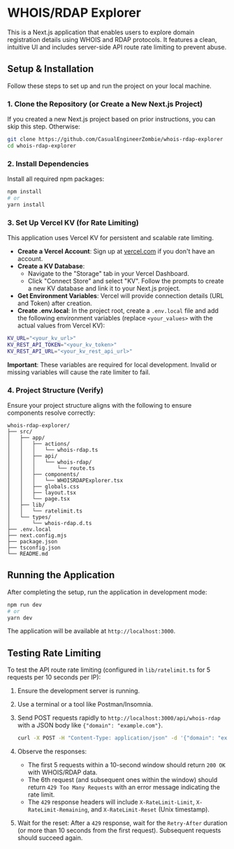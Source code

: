 # WHOIS/RDAP Explorer

This is a Next.js application that enables users to explore domain registration details using WHOIS and RDAP protocols. It features a clean, intuitive UI and includes server-side API route rate limiting to prevent abuse.

## Setup & Installation

Follow these steps to set up and run the project on your local machine.

### 1. Clone the Repository (or Create a New Next.js Project)
If you created a new Next.js project based on prior instructions, you can skip this step. Otherwise:

```bash
git clone https://github.com/CasualEngineerZombie/whois-rdap-explorer
cd whois-rdap-explorer
```

### 2. Install Dependencies
Install all required npm packages:

```bash
npm install
# or
yarn install
```

### 3. Set Up Vercel KV (for Rate Limiting)
This application uses Vercel KV for persistent and scalable rate limiting.

- **Create a Vercel Account**: Sign up at [vercel.com](https://vercel.com) if you don't have an account.
- **Create a KV Database**:
  - Navigate to the "Storage" tab in your Vercel Dashboard.
  - Click "Connect Store" and select "KV". Follow the prompts to create a new KV database and link it to your Next.js project.
- **Get Environment Variables**: Vercel will provide connection details (URL and Token) after creation.
- **Create .env.local**: In the project root, create a `.env.local` file and add the following environment variables (replace `<your_values>` with the actual values from Vercel KV):

```bash
KV_URL="<your_kv_url>"
KV_REST_API_TOKEN="<your_kv_token>"
KV_REST_API_URL="<your_kv_rest_api_url>"
```

**Important**: These variables are required for local development. Invalid or missing variables will cause the rate limiter to fail.

### 4. Project Structure (Verify)
Ensure your project structure aligns with the following to ensure components resolve correctly:

```
whois-rdap-explorer/
├── src/
│   ├── app/
│   │   ├── actions/
│   │   │   └── whois-rdap.ts
│   │   ├── api/
│   │   │   └── whois-rdap/
│   │   │       └── route.ts
│   │   ├── components/
│   │   │   └── WHOISRDAPExplorer.tsx
│   │   ├── globals.css
│   │   ├── layout.tsx
│   │   └── page.tsx
│   ├── lib/
│   │   └── ratelimit.ts
│   └── types/
│       └── whois-rdap.d.ts
├── .env.local
├── next.config.mjs
├── package.json
├── tsconfig.json
└── README.md
```

## Running the Application
After completing the setup, run the application in development mode:

```bash
npm run dev
# or
yarn dev
```

The application will be available at `http://localhost:3000`.

## Testing Rate Limiting
To test the API route rate limiting (configured in `lib/ratelimit.ts` for 5 requests per 10 seconds per IP):

1. Ensure the development server is running.
2. Use a terminal or a tool like Postman/Insomnia.
3. Send POST requests rapidly to `http://localhost:3000/api/whois-rdap` with a JSON body like `{"domain": "example.com"}`.

   ```bash
   curl -X POST -H "Content-Type: application/json" -d '{"domain": "example.com"}' http://localhost:3000/api/whois-rdap
   ```

4. Observe the responses:
   - The first 5 requests within a 10-second window should return `200 OK` with WHOIS/RDAP data.
   - The 6th request (and subsequent ones within the window) should return `429 Too Many Requests` with an error message indicating the rate limit.
   - The `429` response headers will include `X-RateLimit-Limit`, `X-RateLimit-Remaining`, and `X-RateLimit-Reset` (Unix timestamp).
5. Wait for the reset: After a `429` response, wait for the `Retry-After` duration (or more than 10 seconds from the first request). Subsequent requests should succeed again.
